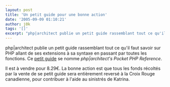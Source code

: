 ```yaml
---
layout: post
title: 'Un petit guide pour une bonne action'
date: '2005-09-09 01:10:21'
author: j0k
tags: '[]'
excerpt: "php|architect publie un petit guide rassemblant tout ce qu'il faut savoir sur PHP allant de ses extensions à sa syntaxe en passant par toutes les fonctions."
---
```


php\|architect publie un petit guide rassemblant tout ce qu'il faut savoir sur PHP allant de ses extensions à sa syntaxe en passant par toutes les fonctions.   Ce [petit guide](http://www.phparch.com/rcrs) se nomme *php\|architect's Pocket PHP Reference*.

Il est à vendre pour 8.29€.   La bonne action est que tous les fonds récoltés par la vente de se petit guide sera entièrement reversé à la Croix Rouge canadienne, pour contribuer à l'aide au sinistrés de Katrina.
